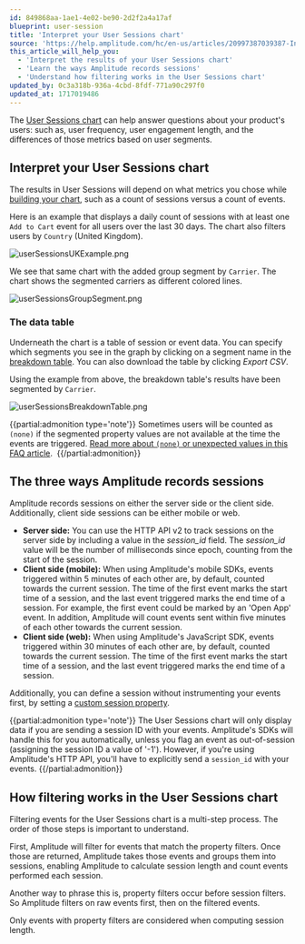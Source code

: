 ```yaml
---
id: 849868aa-1ae1-4e02-be90-2d2f2a4a17af
blueprint: user-session
title: 'Interpret your User Sessions chart'
source: 'https://help.amplitude.com/hc/en-us/articles/20997387039387-Interpret-your-User-Sessions-chart'
this_article_will_help_you:
  - 'Interpret the results of your User Sessions chart'
  - 'Learn the ways Amplitude records sessions'
  - 'Understand how filtering works in the User Sessions chart'
updated_by: 0c3a318b-936a-4cbd-8fdf-771a90c297f0
updated_at: 1717019486
---
```

The [User Sessions chart](/analytics/charts/user-sessions/user-sessions-track-engagement-frequency) can help answer questions about your product's users: such as, user frequency, user engagement length, and the differences of those metrics based on user segments.

## Interpret your User Sessions chart

The results in User Sessions will depend on what metrics you chose while [building your chart](/analytics/charts/user-sessions/user-sessions-track-engagement-frequency), such as a count of sessions versus a count of events. 

Here is an example that displays a daily count of sessions with at least one `Add to Cart` event for all users over the last 30 days. The chart also filters users by `Country` (United Kingdom).

![userSessionsUKExample.png](/output/img/user-sessions/usersessionsukexample-png.png)

We see that same chart with the added group segment by `Carrier`. The chart shows the segmented carriers as different colored lines. 

![userSessionsGroupSegment.png](/output/img/user-sessions/usersessionsgroupsegment-png.png)

### The data table

Underneath the chart is a table of session or event data. You can specify which segments you see in the graph by clicking on a segment name in the [breakdown table](/analytics/charts/review-chart-data). You can also download the table by clicking *Export CSV*.

Using the example from above, the breakdown table's results have been segmented by `Carrier`.

![userSessionsBreakdownTable.png](/output/img/user-sessions/usersessionsbreakdowntable-png.png)

{{partial:admonition type='note'}}
 Sometimes users will be counted as `(none)` if the segmented property values are not available at the time the events are triggered. [Read more about `(none)` or unexpected values in this FAQ article](https://help.amplitude.com/hc/en-us/articles/360016257391#Event-Properties). 
{{/partial:admonition}}

## The three ways Amplitude records sessions

Amplitude records sessions on either the server side or the client side. Additionally, client side sessions can be either mobile or web.

* **Server side:** You can use the HTTP API v2 to track sessions on the server side by including a value in the *session\_id* field. The *session\_id* value will be the number of milliseconds since epoch, counting from the start of the session.
* **Client side (mobile):** When using Amplitude's mobile SDKs, events triggered within 5 minutes of each other are, by default, counted towards the current session. The time of the first event marks the start time of a session, and the last event triggered marks the end time of a session. For example, the first event could be marked by an 'Open App' event. In addition, Amplitude will count events sent within five minutes of each other towards the current session.
* **Client side (web):** When using Amplitude's JavaScript SDK, events triggered within 30 minutes of each other are, by default, counted towards the current session. The time of the first event marks the start time of a session, and the last event triggered marks the end time of a session.

Additionally, you can define a session without instrumenting your events first, by setting a [custom session property](/cdp/sources/instrument-track-sessions).

{{partial:admonition type='note'}}
The User Sessions chart will only display data if you are sending a session ID with your events. Amplitude's SDKs will handle this for you automatically, unless you flag an event as out-of-session (assigning the session ID a value of '-1'). However, if you're using Amplitude's HTTP API, you'll have to explicitly send a  `session_id` with your events.
{{/partial:admonition}}

## How filtering works in the User Sessions chart

Filtering events for the User Sessions chart is a multi-step process. The order of those steps is important to understand.

First, Amplitude will filter for events that match the property filters. Once those are returned, Amplitude takes those events and groups them into sessions, enabling Amplitude to calculate session length and count events performed each session.

Another way to phrase this is, property filters occur before session filters. So Amplitude filters on raw events first, then on the filtered events.

Only events with property filters are considered when computing session length.